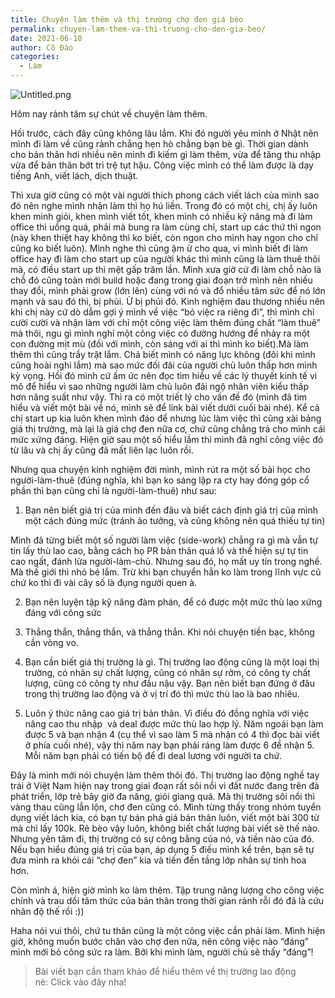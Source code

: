 ```yaml
---
title: Chuyện làm thêm và thị trường chợ đen giá bèo
permalink: chuyen-lam-them-va-thi-truong-cho-den-gia-beo/
date: 2021-06-10
author: Cô Đào
categories:
  - Làm
---
```


![Untitled.png](/images/76e2ff00-6855-4e08-a6e5-716a25d3f507/Untitled.png)

Hôm nay rảnh tâm sự chút về chuyện làm thêm.

Hồi trước, cách đây cũng không lâu lắm. Khi đó người yêu mình ở Nhật nên mình đi làm về cũng rảnh chẳng hẹn hò chẳng bạn bè gì. Thời gian dành cho bản thân hơi nhiều nên mình đi kiếm gì làm thêm, vừa để tăng thu nhập vừa để bản thân bớt trì trệ tụt hậu. Công việc mình có thể làm được là dạy tiếng Anh, viết lách, dịch thuật.

Thì xưa giờ cũng có một vài người thích phong cách viết lách của mình sao đó nên nghe mình nhận làm thì họ hú liền. Trong đó có một chị, chị ấy luôn khen mình giỏi, khen mình viết tốt, khen mình có nhiều kỹ năng mà đi làm office thì uổng quá, phải mà bung ra làm cùng chỉ, start up các thứ thì ngon (này khen thiệt hay không thì ko biết, còn ngon cho mình hay ngon cho chỉ cũng ko biết luôn). Mình nghe thì cũng ậm ừ cho qua, vì mình biết đi làm office hay đi làm cho start up của người khác thì mình cũng là làm thuê thôi mà, có điều start up thì mệt gấp trăm lần. Mình xưa giờ cứ đi làm chỗ nào là chỗ đó cũng toàn mới build hoặc đang trong giai đoạn trở mình nên nhiều thay đổi, mình phải grow (lớn lên) cùng với nó và đổ nhiều tâm sức để nó lớn mạnh và sau đó thì, bị phủi. Ừ bị phủi đó. Kinh nghiệm đau thương nhiều nên khi chị này cứ dò dẫm gợi ý mình về việc “bỏ việc ra riêng đi”, thì mình chỉ cười cười và nhận làm với chỉ một công việc làm thêm đúng chất “làm thuê” mà thôi, ngu gì mình nghỉ một công việc có đường hướng để nhảy ra một con đường mịt mù (đối với mình, còn sáng với ai thì mình ko biết).Mà làm thêm thì cũng trầy trật lắm. Chả biết mình có năng lực không (đôi khi mình cũng hoài nghi lắm) mà sao mức đối đãi của người chủ luôn thấp hơn mình kỳ vọng. Hồi đó mình cứ ấm ức nên đọc tìm hiểu về các lý thuyết kinh tế vi mô để hiểu vì sao những người làm chủ luôn đãi ngộ nhân viên kiểu thấp hơn năng suất như vậy. Thì ra có một triết lý cho vấn đề đó (mình đã tìm hiểu và viết một bài về nó, mình sẽ để link bài viết dưới cuối bài nhé). Kể cả chị start up kia luôn khen mình đáo để nhưng lúc làm việc thì cũng xài bảng giá thị trường, mà lại là giá chợ đen nữa cơ, chứ cũng chẳng trả cho mình cái mức xứng đáng. Hiện giờ sau một số hiểu lầm thì mình đã nghỉ công việc đó từ lâu và chị ấy cũng đã mất liên lạc luôn rồi.

Nhưng qua chuyện kinh nghiệm đời mình, mình rút ra một số bài học cho người-làm-thuê (đúng nghĩa, khi bạn ko sáng lập ra cty hay đóng góp cổ phần thì bạn cũng chỉ là người-làm-thuê) như sau:

1. Bạn nên biết giá trị của mình đến đâu và biết cách định giá trị của mình một cách đúng mức (tránh ảo tưởng, và cũng không nên quá thiếu tự tin)

Mình đã từng biết một số người làm việc (side-work) chẳng ra gì mà vẫn tự tin lấy thù lao cao, bằng cách họ PR bản thân quá lố và thể hiện sự tự tin cao ngất, đánh lừa người-làm-chủ. Nhưng sau đó, họ mất uy tín trong nghề. Mà thế giới thì nhỏ bé lắm. Trừ khi bạn chuyển hẳn ko làm trong lĩnh vực cũ chứ ko thì đi vài cây số là đụng người quen à.

2. Bạn nên luyện tập kỹ năng đàm phán, để có được một mức thù lao xứng đáng với công sức

3. Thẳng thắn, thẳng thắn, và thẳng thắn. Khi nói chuyện tiền bạc, không cần vòng vo.

4. Bạn cần biết giá thị trường là gì. Thị trường lao động cũng là một loại thị trường, có nhân sự chất lượng, cũng có nhân sự rởm, có công ty chất lượng, cũng có công ty như đầu nậu vậy. Bạn nên biết bạn đứng ở đâu trong thị trường lao động và ở vị trí đó thì mức thù lao là bao nhiêu.

5. Luôn ý thức nâng cao giá trị bản thân. Vì điều đó đồng nghĩa với việc nâng cao thu nhập  và deal được mức thù lao hợp lý. Năm ngoái bạn làm được 5 và bạn nhận 4 (cụ thể vì sao làm 5 mà nhận có 4 thì đọc bài viết ở phía cuối nhé), vậy thì năm nay bạn phải ráng làm được 6 để nhận 5. Mỗi năm bạn phải có tiến bộ để đi deal lương với người ta chứ.

Đây là mình mới nói chuyện làm thêm thôi đó. Thị trường lao động nghề tay trái ở Việt Nam hiện nay trong giai đoạn rất sôi nổi vì đất nước đang trên đà phát triển, lớp trẻ bây giờ đa năng, giỏi giang quá. Mà thị trường sôi nổi thì vàng thau cũng lẫn lộn, chợ đen cũng có. Mình từng thấy trong nhóm tuyển dụng viết lách kia, có bạn tự bán phá giá bản thân luôn, viết một bài 300 từ mà chỉ lấy 100k. Rẻ bèo vậy luôn, không biết chất lượng bài viết sẽ thế nào. Nhưng yên tâm đi, thị trường có sự công bằng của nó, và tiền nào của đó. Nếu bạn hiểu đúng giá trị của bạn, áp dụng 5 điều mình kể trên, bạn sẽ tự đưa mình ra khỏi cái “chợ đen” kia và tiến đến tầng lớp nhân sự tinh hoa hơn.

Còn mình á, hiện giờ mình ko làm thêm. Tập trung năng lượng cho công việc chính và trau dồi tâm thức của bản thân trong thời gian rảnh rỗi đó đã là cứu nhân độ thế rồi :))

Haha nói vui thôi, chứ tu thân cũng là một công việc cần phải làm. Mình hiện giờ, không muốn bước chân vào chợ đen nữa, nên công việc nào “đáng” mình mới bỏ công sức ra làm. Bởi khi mình làm, người chủ sẽ thấy “đáng”!

> Bài viết bạn cần tham khảo để hiểu thêm về thị trường lao động nè: Click vào đây nha!
